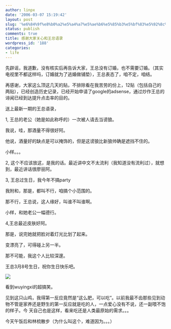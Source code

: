 ```yaml
---
author: linpx
date: '2006-03-07 15:19:42'
layout: post
slug: '%e6%84%9f%e8%b0%a2%e5%a4%a7%e5%ae%b6%e5%85%b3%e5%bf%83%e5%92%8c%e7%8e%8b%e6%80%bb%e8%af%ad%e5%bd%95'
status: publish
comments: true
title: 感谢大家关心和王总语录
wordpress_id: '188'
categories:
- life
---
```


先辟谣，我道歉，没有核实后再告诉大家，王总没有订婚，也不需要订婚。（其实电视里不都这样吗，订婚就为了逃婚做铺垫），王总表态了，咱不定，咱结。

  
再感谢，大家这么顶这几天的贴，不排除看在我苦劳的份上，12贴（包括自己的两贴），已经创造历史记录，已经开始申请了google的adsense，通过炒作王总的
诽闻已经到达提升点击率的目的。

  
送上最新一期的王总语录，

  
1, 王总的老公（她是如此称呼的）一次被人请去当谤狼。

我说，哇，那酒量不得很好阿。

他说，酒量好的缺点是可以掩饰的，但是这谤狼比新狼帅确是遮挡不住的。

小样。。。

  
2, 这个不应该放这，是我的话。最近讲中文不太流利（我知道没有流利过），就想到，最近讲话很廖丽阿。

  
3, 王总过生日，我今年不搞party

我附和，那是，都叫不行，咱搞个小范围的。

那不行，王总说，这人缘好，叫谁不叫谁啊。

小样，和她老公一幅德行。

  
4,王总最近皮肤好阿。

那是，说完她就把脸对着灯光比划了起来。

变漂亮了，可得碰上另一半。

那不可能，我这个人比较深邃。

  
王总3月8号生日，祝你生日快乐吧。

  

![](http://static.flickr.com/48/106660909_55897116af.jpg?v=0)

  
看到wuyingxi的超搞笑。

见到这只山鸡，我得第一反应竟然是“这么肥，可以吃”。以前我最不齿那些见到动物不管是家养还是野生的第一反应就是吃的人，一点爱心没有不说，还一副喂不饱的样子。今
天自己也是这样，看来吃还是人类最原始的需求。。。

  
今天午饭后和林梳散步（为什么叫这个，难道因为。。。）

